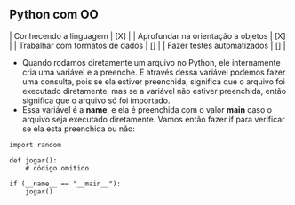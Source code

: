 ## Python com OO
| Conhecendo a linguagem | [X] |
| Aprofundar na orientação a objetos  | [X] |
| Trabalhar com formatos de dados | [] |
| Fazer testes automatizados      | [] |


- Quando rodamos diretamente um arquivo no Python, ele internamente cria uma variável e a preenche. E através dessa variável podemos fazer uma consulta, pois se ela estiver preenchida, significa que o arquivo foi executado diretamente, mas se a variável não estiver preenchida, então significa que o arquivo só foi importado.
- Essa variável é a __name__, e ela é preenchida com o valor __main__ caso o arquivo seja executado diretamente. Vamos então fazer if para verificar se ela está preenchida ou não:

```
import random

def jogar():
    # código omitido

if (__name__ == "__main__"):
    jogar()
```